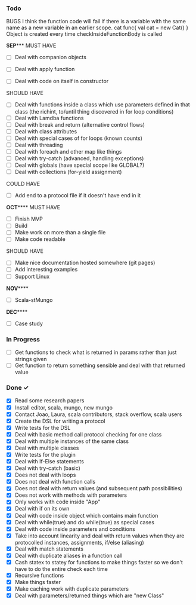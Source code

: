 


### Todo
BUGS
I think the function code will fail if there is a variable with 
the same name as a new variable in an earlier scope.
cat
func{
	val cat = new Cat()
}
Object is created every time checkInsideFunctionBody is called


************SEP***************
MUST HAVE
- [ ] Deal with companion objects
- [ ] Deal with apply function
- [ ] Deal with code on itself in constructor


SHOULD HAVE
- [ ] Deal with functions inside a class which use parameters defined in that class (the richint, to/until thing discovered in for loop conditions)
- [ ] Deal with Lamdba functions
- [ ] Deal with break and return (alternative control flows)
- [ ] Deal with class attributes
- [ ] Deal with special cases of for loops (known counts)
- [ ] Deal with threading
- [ ] Deal with foreach and other map like things
- [ ] Deal with try-catch (advanced, handling exceptions)
- [ ] Deal with globals (have special scope like GLOBAL?)
- [ ] Deal with collections (for-yield assignment)

COULD HAVE
- [ ] Add end to a protocol file if it doesn't have end in it


************OCT****************
MUST HAVE
- [ ] Finish MVP 
- [ ] Build
- [ ] Make work on more than a single file
- [ ] Make code readable

SHOULD HAVE
- [ ] Make nice documentation hosted somewhere (git pages)
- [ ] Add interesting examples
- [ ] Support Linux

************NOV****************
- [ ] Scala-stMungo

************DEC****************
- [ ] Case study 


### In Progress

- [ ] Get functions to check what is returned in params rather than just strings given 
- [ ] Get function to return something sensible and deal with that returned value

### Done ✓

- [x] Read some research papers
- [x] Install editor, scala, mungo, new mungo
- [x] Contact Joao, Laura, scala contributors, stack overflow, scala users
- [x] Create the DSL for writing a protocol
- [x] Write tests for the DSL
- [x] Deal with basic method call protocol checking for one class
- [x] Deal with multiple instances of the same class
- [x] Deal with multiple classes
- [x] Write tests for the plugin
- [x] Deal with If-Else statements 
- [x] Deal with try-catch (basic)
- [x] Does not deal with loops
- [x] Does not deal with function calls
- [x] Does not deal with return values (and subsequent path possibilities)
- [x] Does not work with methods with parameters
- [x] Only works with code inside "App"
- [x] Deal with if on its own
- [x] Deal with code inside object which contains main function 
- [x] Deal with while(true) and do while(true) as special cases
- [x] Deal with code inside parameters and conditions
- [x] Take into account linearity and deal with return values when they are protocolled instances, assignments, if/else (aliasing)
- [x] Deal with match statements
- [x] Deal with duplicate aliases in a function call
- [x] Cash statex to statey for functions to make things faster so we don't have to do the entire check each time 
- [x] Recursive functions
- [x] Make things faster
- [x] Make caching work with duplicate parameters
- [x] Deal with parameters/returned things which are "new Class"